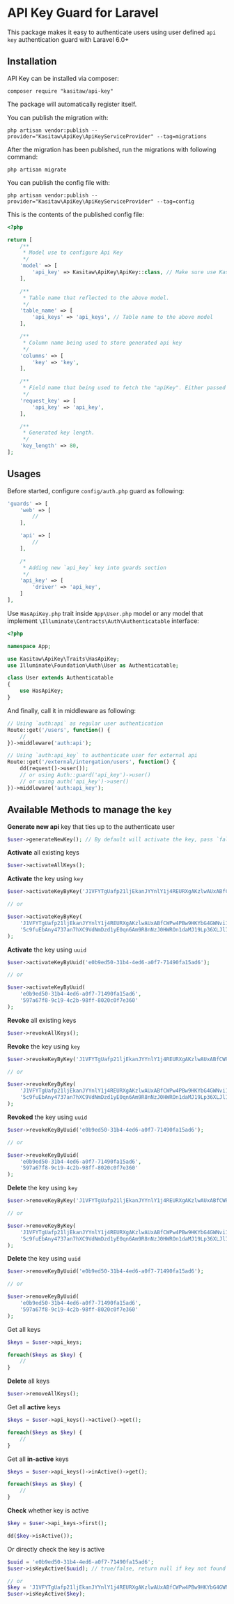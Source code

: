 
API Key Guard for Laravel
===================

This package makes it easy to authenticate users using user defined `api key` authentication guard with Laravel 6.0+

## Installation

API Key can be installed via composer:

```
composer require "kasitaw/api-key"
```

The package will automatically register itself.

You can publish the migration with:

```
php artisan vendor:publish --provider="Kasitaw\ApiKey\ApiKeyServiceProvider" --tag=migrations
```

After the migration has been published, run the migrations with following command:

```
php artisan migrate
```

You can publish the config file with:

```
php artisan vendor:publish --provider="Kasitaw\ApiKey\ApiKeyServiceProvider" --tag=config
```

This is the contents of the published config file:

```php
<?php

return [
    /**
     * Model use to configure Api Key
     */
    'model' => [
        'api_key' => Kasitaw\ApiKey\ApiKey::class, // Make sure use Kasitaw\ApiKey\Traits\HasApiKey.php trait if you use your own modal
    ],

    /**
     * Table name that reflected to the above model.
     */
    'table_name' => [
        'api_keys' => 'api_keys', // Table name to the above model
    ],

    /**
     * Column name being used to store generated api key
     */
    'columns' => [
        'key' => 'key',
    ],

    /**
     * Field name that being used to fetch the "apiKey". Either passed through query params or as a body.
     */
    'request_key' => [
        'api_key' => 'api_key',
    ],

    /**
     * Generated key length.
     */
    'key_length' => 80,
];
```

## Usages
Before started, configure `config/auth.php` guard as following:

```php
'guards' => [
    'web' => [
        //
    ],

    'api' => [
        //
    ],

    /*
     * Adding new `api_key` key into guards section 
     */
    'api_key' => [
        'driver' => 'api_key',
    ]
],
```

Use `HasApiKey.php` trait inside `App\User.php` model or any model that implement `\Illuminate\Contracts\Auth\Authenticatable` interface:

```php
<?php

namespace App;

use Kasitaw\ApiKey\Traits\HasApiKey;
use Illuminate\Foundation\Auth\User as Authenticatable;

class User extends Authenticatable
{
    use HasApiKey;
}
```

And finally, call it in middleware as following:

```php
// Using `auth:api` as regular user authentication
Route::get('/users', function() {
    // 
})->middleware('auth:api');

// Using `auth:api_key` to authenticate user for external api
Route::get('/external/intergation/users', function() {
    dd(request()->user());
    // or using Auth::guard('api_key')->user()
    // or using auth('api_key')->user()
})->middleware('auth:api_key');
```

## Available Methods to manage the `key`

 **Generate new api** key that ties up to the authenticate user
 ```php
 $user->generateNewKey(); // By default will activate the key, pass `false` params to make it inactive
```

 **Activate** all existing keys
```php
$user->activateAllKeys();
```

 **Activate** the key using `key`
```php
$user->activateKeyByKey('J1VFYTgUafp21ljEkanJYYnlY1j4REURXgAKzlwAUxABfCWPw4PBw9HKYbG4GWNvi125WUO0P2e7MmqC');

// or 

$user->activateKeyByKey(
    'J1VFYTgUafp21ljEkanJYYnlY1j4REURXgAKzlwAUxABfCWPw4PBw9HKYbG4GWNvi125WUO0P2e7MmqC',
    '5c9fuEbAny4737an7hXC9VdNmDzd1yE0qn6Am9R8nNzJ0HWROn1daMJ19Lp36XLJlI5QIAkv6xYUkt6U'
);
```

**Activate** the key using `uuid`
```php
$user->activateKeyByUuid('e0b9ed50-31b4-4ed6-a0f7-71490fa15ad6');

// or

$user->activateKeyByUuid(
    'e0b9ed50-31b4-4ed6-a0f7-71490fa15ad6',
    '597a67f8-9c19-4c2b-98ff-8020c0f7e360'
);
```

**Revoke** all existing keys
```php
$user->revokeAllKeys();
```

**Revoke** the key using `key`
```php
$user->revokeKeyByKey('J1VFYTgUafp21ljEkanJYYnlY1j4REURXgAKzlwAUxABfCWPw4PBw9HKYbG4GWNvi125WUO0P2e7MmqC');

// or 

$user->revokeKeyByKey(
    'J1VFYTgUafp21ljEkanJYYnlY1j4REURXgAKzlwAUxABfCWPw4PBw9HKYbG4GWNvi125WUO0P2e7MmqC',
    '5c9fuEbAny4737an7hXC9VdNmDzd1yE0qn6Am9R8nNzJ0HWROn1daMJ19Lp36XLJlI5QIAkv6xYUkt6U'
);
```

**Revoked** the key using `uuid`
```php
$user->revokeKeyByUuid('e0b9ed50-31b4-4ed6-a0f7-71490fa15ad6');

// or

$user->revokeKeyByUuid(
    'e0b9ed50-31b4-4ed6-a0f7-71490fa15ad6',
    '597a67f8-9c19-4c2b-98ff-8020c0f7e360'
);
```

**Delete** the key using `key`
```php
$user->removeKeyByKey('J1VFYTgUafp21ljEkanJYYnlY1j4REURXgAKzlwAUxABfCWPw4PBw9HKYbG4GWNvi125WUO0P2e7MmqC');

// or 

$user->removeKeyByKey(
    'J1VFYTgUafp21ljEkanJYYnlY1j4REURXgAKzlwAUxABfCWPw4PBw9HKYbG4GWNvi125WUO0P2e7MmqC',
    '5c9fuEbAny4737an7hXC9VdNmDzd1yE0qn6Am9R8nNzJ0HWROn1daMJ19Lp36XLJlI5QIAkv6xYUkt6U'
);
```

**Delete** the key using `uuid`
```php
$user->removeKeyByUuid('e0b9ed50-31b4-4ed6-a0f7-71490fa15ad6');

// or

$user->removeKeyByUuid(
    'e0b9ed50-31b4-4ed6-a0f7-71490fa15ad6',
    '597a67f8-9c19-4c2b-98ff-8020c0f7e360'
);
```

Get all keys
```php
$keys = $user->api_keys;

foreach($keys as $key) {
    // 
}
```

**Delete** all keys
```php
$user->removeAllKeys();
```

Get all **active** keys
```php
$keys = $user->api_keys()->active()->get();

foreach($keys as $key) {
    // 
}
```

Get all **in-active** keys
```php
$keys = $user->api_keys()->inActive()->get();

foreach($keys as $key) {
    // 
}
```

**Check** whether key is active
```php
$key = $user->api_keys->first();

dd($key->isActive());
```

Or directly check the key is active
```php
$uuid = 'e0b9ed50-31b4-4ed6-a0f7-71490fa15ad6';
$user->isKeyActive($uuid); // true/false, return null if key not found

// or
$key = 'J1VFYTgUafp21ljEkanJYYnlY1j4REURXgAKzlwAUxABfCWPw4PBw9HKYbG4GWNvi125WUO0P2e7MmqC';
$user->isKeyActive($key);
```




